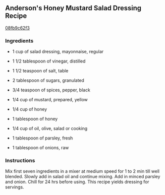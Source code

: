 ## Anderson's Honey Mustard Salad Dressing Recipe

[08fb9c62f3](http://cookeatshare.com/recipes/anderson-s-honey-mustard-salad-dressing-65112)

### Ingredients

 - 1 cup of salad dressing, mayonnaise, regular

 - 1 1/2 tablespoon of vinegar, distilled

 - 1 1/2 teaspoon of salt, table

 - 2 tablespoon of sugars, granulated

 - 3/4 teaspoon of spices, pepper, black

 - 1/4 cup of mustard, prepared, yellow

 - 1/4 cup of honey

 - 1 tablespoon of honey

 - 1/4 cup of oil, olive, salad or cooking

 - 1 tablespoon of parsley, fresh

 - 1 tablespoon of onions, raw

### Instructions

Mix first seven ingredients in a mixer at medium speed for 1 to 2 min till well blended. Slowly add in salad oil and continue mixing. Add in minced parsley and onion. Chill for 24 hrs before using. This recipe yields dressing for servings.